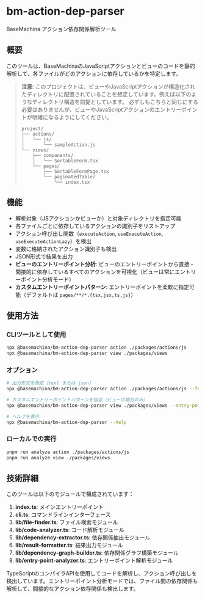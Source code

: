 # bm-action-dep-parser

BaseMachina アクション依存関係解析ツール

## 概要

このツールは、BaseMachinaのJavaScriptアクションとビューのコードを静的解析して、各ファイルがどのアクションに依存しているかを特定します。

> **注意**: このプロジェクトは、ビューやJavaScriptアクションが構造化されたディレクトリに配置されていることを想定しています。例えば以下のようなディレクトリ構造を前提としています。
> 必ずしもこちらと同じにする必要はありませんが、ビューやJavaScriptアクションのエントリーポイントが明確になるようにしてください。
>
> ```
> project/
> ├── actions/
> │   └── js/
> |       └── sampleAction.js
> └── views/
>     ├── components/
>     │   └── SortableForm.tsx
>     └── pages/
>         ├── SortableFormPage.tsx
>         └── paginatedTable/
>             └── index.tsx
> ```

## 機能

- 解析対象（JSアクションかビューか）と対象ディレクトリを指定可能
- 各ファイルごとに依存しているアクションの識別子をリストアップ
- アクション呼び出し関数（`executeAction`, `useExecuteAction`, `useExecuteActionLazy`）を検出
- 変数に格納されたアクション識別子も検出
- JSON形式で結果を出力
- **ビューのエントリーポイント分析**: ビューのエントリーポイントから直接・間接的に依存しているすべてのアクションを可視化（ビューは常にエントリーポイント分析モード）
- **カスタムエントリーポイントパターン**: エントリーポイントを柔軟に指定可能（デフォルトは `pages/**/*.{tsx,jsx,ts,js}`）

## 使用方法

### CLIツールとして使用

```bash
npx @basemachina/bm-action-dep-parser action ./packages/actions/js
npx @basemachina/bm-action-dep-parser view ./packages/views
```

### オプション

```bash
# 出力形式を指定（text または json）
npx @basemachina/bm-action-dep-parser action ./packages/actions/js --format json

# カスタムエントリーポイントパターンを指定（ビューの場合のみ）
npx @basemachina/bm-action-dep-parser view ./packages/views --entry-point-patterns "**/*.tsx"

# ヘルプを表示
npx @basemachina/bm-action-dep-parser --help
```

### ローカルでの実行

```bash
pnpm run analyze action ./packages/actions/js
pnpm run analyze view ./packages/views
```

## 技術詳細

このツールは以下のモジュールで構成されています：

1. **index.ts**: メインエントリーポイント
2. **cli.ts**: コマンドラインインターフェース
3. **lib/file-finder.ts**: ファイル検索モジュール
4. **lib/code-analyzer.ts**: コード解析モジュール
5. **lib/dependency-extractor.ts**: 依存関係抽出モジュール
6. **lib/result-formatter.ts**: 結果出力モジュール
7. **lib/dependency-graph-builder.ts**: 依存関係グラフ構築モジュール
8. **lib/entry-point-analyzer.ts**: エントリーポイント解析モジュール

TypeScriptのコンパイラAPIを使用してコードを解析し、アクション呼び出しを検出しています。エントリーポイント分析モードでは、ファイル間の依存関係も解析して、間接的なアクション依存関係も検出します。
